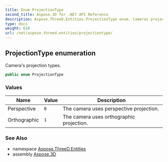 ```yaml
---
title: Enum ProjectionType
second_title: Aspose.3D for .NET API Reference
description: Aspose.ThreeD.Entities.ProjectionType enum. Cameras projection types
type: docs
weight: 610
url: /net/aspose.threed.entities/projectiontype/
---
```

## ProjectionType enumeration

Camera's projection types.

```csharp
public enum ProjectionType
```

### Values

| Name | Value | Description |
| --- | --- | --- |
| Perspective | `0` | The camera uses perspective projection. |
| Orthographic | `1` | The camera uses orthographic projection. |

### See Also

* namespace [Aspose.ThreeD.Entities](../../aspose.threed.entities/)
* assembly [Aspose.3D](../../)


